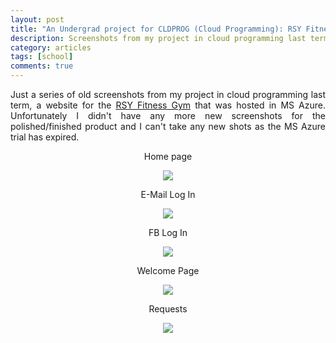 ```yaml
---
layout: post
title: "An Undergrad project for CLDPROG (Cloud Programming): RSY Fitness Gym"
description: Screenshots from my project in cloud programming last term.
category: articles
tags: [school]
comments: true
---
```


<p align="justify">Just  a series of old screenshots from my project in cloud programming last term, a website for the <a href="https://www.facebook.com/RSY-Fitness-Gym-268524300015901/">RSY Fitness Gym</a> that was hosted in MS Azure. Unfortunately I didn't have any more new screenshots for the polished/finished product and I can't take any new shots as the MS Azure trial has expired. </p>

<center>
  <p>Home page</p>
  <a href="https://i.imgur.com/BTJpjUl.png"><img src="https://i.imgur.com/BTJpjUl.png"></a>
  
  <!-- more -->  
  
  <p>E-Mail Log In</p>
  <a href="https://i.imgur.com/vdU1vtF.png"><img src="https://i.imgur.com/vdU1vtF.png"></a>
  
  <p>FB Log In</p>
  <a href="https://i.imgur.com/tOytXQN.png"><img src="https://i.imgur.com/tOytXQN.png"></a>

  <p>Welcome Page</p>
  <a href="https://i.imgur.com/5rKVlUy.png"><img src="https://i.imgur.com/5rKVlUy.png"></a>

  <p>Requests</p>
  <a href="https://i.imgur.com/kJTnywm.png"><img src="https://i.imgur.com/kJTnywm.png"></a>

</center>

